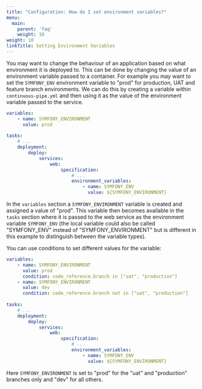 ```yaml
---
title: "Configuration: How do I set environment variables?"
menu:
  main:
    parent: 'faq'
    weight: 10
weight: 10
linkTitle: Setting Environment Variables
---
```

You may want to change the behaviour of an application based on what environment it is deployed to. This can be done by changing the value of an environment variable passed to a container. For example you may want to set the `SYMFONY_ENV` environment variable to "prod" for production, UAT and feature branch environments. We can do this by creating a variable within `continuous-pipe.yml` and then using it as the value of the environment variable passed to the service.

```yaml
variables:
    - name: SYMFONY_ENVIRONMENT
      value: prod
 
tasks:
    # ...
    deployment:
        deploy:
            services:
                web:
                    specification:
                        # ...
                        environment_variables:
                            - name: SYMFONY_ENV
                              value: ${SYMFONY_ENVIRONMENT}
```

In the `variables` section a `SYMFONY_ENVIRONMENT` variable is created and assigned a value of "prod". This variable then becomes available in the `tasks` section where it is passed to the web service as the environment variable `SYMFONY_ENV` (the local variable could also be called "SYMFONY_ENV" instead of "SYMFONY_ENVIRONMENT" but is different in this example to distinguish between the variable types).

You can use conditions to set different values for the variable:

```yaml
variables:
    - name: SYMFONY_ENVIRONMENT
      value: prod
      condition: code_reference.branch in ["uat", "production"]
    - name: SYMFONY_ENVIRONMENT
      value: dev
      condition: code_reference.branch not in ["uat", "production"]
 
tasks:
    # ...
    deployment:
        deploy:
            services:
                web:
                    specification:
                        # ...
                        environment_variables:
                            - name: SYMFONY_ENV
                              value: ${SYMFONY_ENVIRONMENT}
```
Here `SYMFONY_ENVIRONMENT` is set to "prod" for the "uat" and "production" branches only and "dev" for all others.
